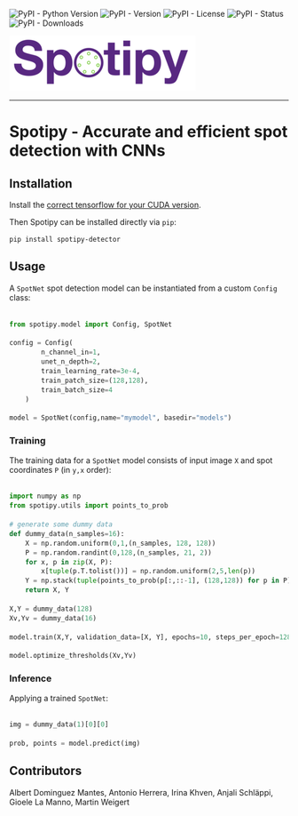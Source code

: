 ![PyPI - Python Version](https://img.shields.io/pypi/pyversions/spotipy-detector.svg)
![PyPI - Version](https://img.shields.io/pypi/v/spotipy-detector)
![PyPI - License](https://img.shields.io/pypi/l/spotipy-detector)
![PyPI - Status](https://img.shields.io/pypi/status/spotipy-detector)
![PyPI - Downloads](https://img.shields.io/pypi/dm/spotipy-detector)

![Logo](artwork/spotipy_transp_small.png)

---

# Spotipy - Accurate and efficient spot detection with CNNs


## Installation 


Install the [correct tensorflow for your CUDA version](https://www.tensorflow.org/install/source#gpu). 


Then Spotipy can be installed directly via `pip`:

```
pip install spotipy-detector
```


## Usage 


A `SpotNet` spot detection model can be instantiated from a custom `Config` class:


```python 

from spotipy.model import Config, SpotNet

config = Config(
        n_channel_in=1,
        unet_n_depth=2,
        train_learning_rate=3e-4,
        train_patch_size=(128,128),
        train_batch_size=4
    )

model = SpotNet(config,name="mymodel", basedir="models")

```

### Training 

The training data for a  `SpotNet` model consists of input image `X` and spot coordinates `P` (in `y,x` order):

```python 

import numpy as np
from spotipy.utils import points_to_prob

# generate some dummy data 
def dummy_data(n_samples=16):
    X = np.random.uniform(0,1,(n_samples, 128, 128))
    P = np.random.randint(0,128,(n_samples, 21, 2))
    for x, p in zip(X, P):
        x[tuple(p.T.tolist())] = np.random.uniform(2,5,len(p))
    Y = np.stack(tuple(points_to_prob(p[:,::-1], (128,128)) for p in P))
    return X, Y

X,Y = dummy_data(128)
Xv,Yv = dummy_data(16)

model.train(X,Y, validation_data=[X, Y], epochs=10, steps_per_epoch=128)

model.optimize_thresholds(Xv,Yv)

```

### Inference

Applying a trained `SpotNet`:


```python

img = dummy_data(1)[0][0]

prob, points = model.predict(img)

```


## Contributors

Albert Dominguez Mantes, Antonio Herrera, Irina Khven, Anjali Schläppi, Gioele La Manno, Martin Weigert
